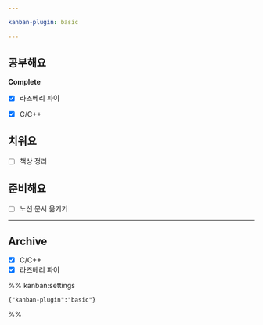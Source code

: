 ```yaml
---

kanban-plugin: basic

---
```


## 공부해요

**Complete**
- [x] 라즈베리 파이
- [x] C/C++


## 치워요

- [ ] 책상 정리


## 준비해요

- [ ] 노션 문서 옮기기


***

## Archive

- [x] C/C++
- [x] 라즈베리 파이

%% kanban:settings
```
{"kanban-plugin":"basic"}
```
%%